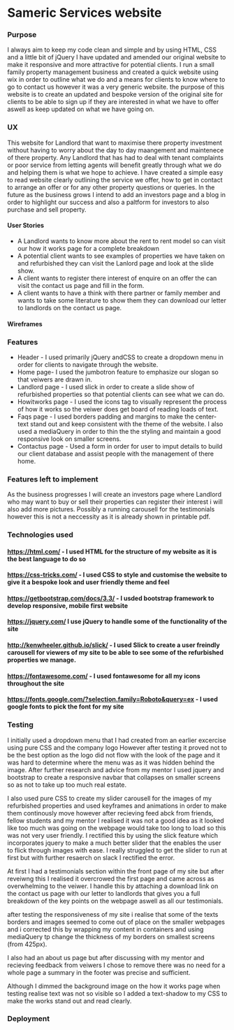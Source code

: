 # Sameric Services website


### Purpose
I always aim to keep my code clean and simple and by using HTML, CSS and a little bit of jQuery I have updated and amended our original website to make it responsive and more attractive for potential clients.
I run a small family property management business and created a quick website using wix in order to outline what we do and a means for clients to know where to go to contact us however it was a very generic website.
the purpose of this website is to create an updated and bespoke version of the original site for clients to be able to sign up if they are interested in what we have to offer aswell as keep updated on what we have going on.


### UX
This website for Landlord that want to maximise there property investment without having to worry about the day to day maangement and maintenece of there property.
Any Landlord that has had to deal with tenant complaints or poor service from letting agents will benefit greatly through what we do and helping them is what we hope to achieve.
I have created a simple easy to read website clearly outlining the service we offer, how to get in contact to arrange an offer or for any other property questions or queries.
In the future as the business grows I intend to add an investors page and a blog in order to highlight our success and also a paltform for investors to also purchase and sell property.

#### User Stories 
- A Landlord wants to know more about the rent to rent model so can visit our how it works page for a complete breakdown
- A potential client wants to see examples of properties we have taken on and refurbished they can visit the Lanlord page and look at the slide show.
- A client wants to register there interest of enquire on an offer the can visit the contact us page and fill in the form.
- A client wants to have a think with there partner or family member and wants to take some literature to show them they can download our letter to landlords on the 
contact us page.

#### Wireframes 


### Features
- Header - I used  primarily jQuery andCSS to create a dropdown menu in order for clients to navigate through the website.
- Home page- I used the jumbotron feature to emphasize our slogan so that veiwers are drawn in.
- Landlord page - I used slick in order to create a slide show of refurbished properties so that potential clients can see what we can do.
- Howitworks page - I used the icons tag to visually represent the process of how it works so the veiwer does get board of reading loads of text.
- Faqs page - I used borders padding and margins to make the center-text stand out and keep consistent with the theme of the website. I also used a mediaQuery in order to thin the the styling and maintain a good responsive look on smaller screens.
- Contactus page - Used a form in order for user to imput details to build our client database and assist people with the management of there home.


### Features left to implement 
As the business progresses I will create an investors page where Landlord who may want to buy or sell their properties can register their interest i will also add more pictures.
Possibly a running carousell for the testimonials however this is not a neccessity as it is already shown in printable pdf.

### Technologies used
#### https://html.com/ - I used HTML for the structure of my website as it is the best language to do so
#### https://css-tricks.com/ - I used CSS to style and customise the website to give it a bespoke look and user friendly theme and feel 
#### https://getbootstrap.com/docs/3.3/ - I usded bootstrap framework to develop responsive, mobile first website
#### https://jquery.com/ I use jQuery to handle some of the functionality of the site
#### http://kenwheeler.github.io/slick/ - I used Slick to create a user freindly carousell for viewers of my site to be able to see some of the refurbished properties we manage.
#### https://fontawesome.com/ - I used fontawesome for all my icons throughout the site
#### https://fonts.google.com/?selection.family=Roboto&query=ex - I used google fonts to pick the font for my site 


### Testing 
I initially used a dropdown menu that I had created from an earlier excercise using pure CSS and the company logo However after testing it proved not to be the best option as the logo did not flow with the look of the page and it was hard to determine where the menu was as it was hidden behind the image.
After further research and advice from my mentor I used jquery and bootstrap to create a responsive navbar that collapses on smaller screens so as not to take up too much real estate.

I also used pure CSS to create my slider carousell for the images of my refurbished properties and used keyframes and animations in order to make them continously move however after recieving feed abck from friends, fellow students and my mentor I realised it was not a good idea as it looked like too much was going on the webpage would take too long to load so this was not very user friendly. 
I rectified this by using the slick feature which incorporates jquery to make a much better slider that the enables the user to flick through images with ease. I really struggled to get the slider to run at first but with further resaerch on slack I rectified the error.

At first I had a testimonials section within the front page of my site but after reveiwng this I realised it overcrowed the first page and came across as overwhelming to the veiwer.
I handle this by attaching a download link on the contact us page with our letter to landlords that gives you a full breakdown of the key points on the webpage aswell as all our testimonials.

after testing the responsiveness of my site i realise that some of the texts borders and images seemed to come out of place on the smaller webpages and i corrected this by wrapping my content in containers
and using mediaQuery tp change the thickness of my borders on smallest screens (from 425px).

I also had an about us page but after discussing with my mentor and recieving feedback from veiwers I chose to remove there was no need for a whole page a summary in the footer was precise and sufficient.

Although I dimmed the background image on the how it works page when testing  realise text was not so visible so I added a text-shadow to my CSS to make the works stand out and read clearly.
### Deployment




